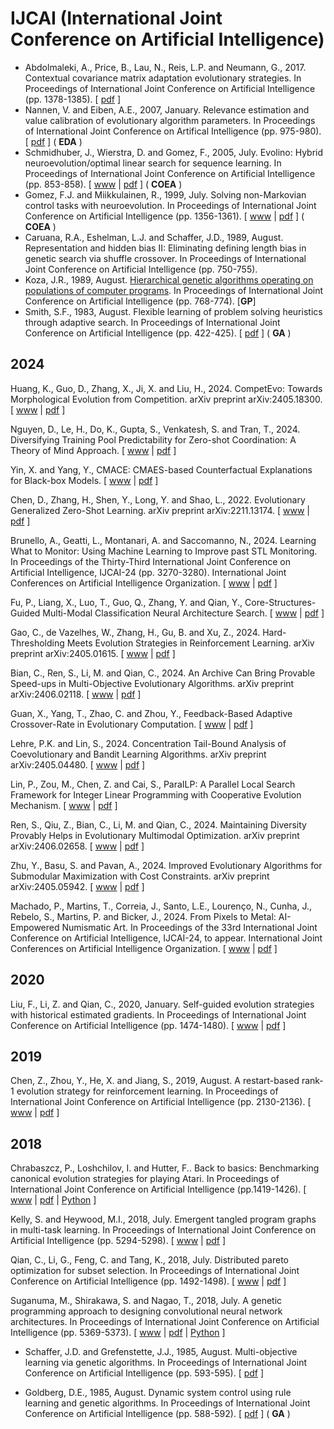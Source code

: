 # IJCAI (International Joint Conference on Artificial Intelligence)

* Abdolmaleki, A., Price, B., Lau, N., Reis, L.P. and Neumann, G., 2017. Contextual covariance matrix adaptation evolutionary strategies. In Proceedings of International Joint Conference on Artificial Intelligence (pp. 1378-1385). [ [pdf](https://www.ijcai.org/Proceedings/2017/0191.pdf) ]
* Nannen, V. and Eiben, A.E., 2007, January. Relevance estimation and value calibration of evolutionary algorithm parameters. In Proceedings of International Joint Conference on Artifical Intelligence (pp. 975-980). [ [pdf](https://www.ijcai.org/Proceedings/07/Papers/157.pdf) ] ( **EDA** )
* Schmidhuber, J., Wierstra, D. and Gomez, F., 2005, July. Evolino: Hybrid neuroevolution/optimal linear search for sequence learning. In Proceedings of International Joint Conference on Artificial Intelligence (pp. 853-858). [ [www](https://www.ijcai.org/proceedings/2005/) | [pdf](https://www.ijcai.org/Proceedings/05/Papers/1452.pdf) ] ( **COEA** )
* Gomez, F.J. and Miikkulainen, R., 1999, July. Solving non-Markovian control tasks with neuroevolution. In Proceedings of International Joint Conference on Artificial Intelligence (pp. 1356-1361). [ [www](https://www.ijcai.org/proceedings/1999-2/) | [pdf](https://www.ijcai.org/Proceedings/99-2/Papers/097.pdf) ] ( **COEA** )
* Caruana, R.A., Eshelman, L.J. and Schaffer, J.D., 1989, August. Representation and hidden bias II: Eliminating defining length bias in genetic search via shuffle crossover. In Proceedings of International Joint Conference on Artificial Intelligence (pp. 750-755).
* Koza, J.R., 1989, August. [Hierarchical genetic algorithms operating on populations of computer programs](https://www.genetic-programming.com/jkpdf/ijcai1989.pdf). In Proceedings of International Joint Conference on Artificial Intelligence (pp. 768-774). [**GP**]
* Smith, S.F., 1983, August. Flexible learning of problem solving heuristics through adaptive search. In Proceedings of International Joint Conference on Artificial Intelligence (pp. 422-425). [ [pdf](https://www.ijcai.org/Proceedings/83-1/Papers/100.pdf) ] ( **GA** )

## 2024

Huang, K., Guo, D., Zhang, X., Ji, X. and Liu, H., 2024. CompetEvo: Towards Morphological Evolution from Competition. arXiv preprint arXiv:2405.18300. [ [www](https://www.ijcai.org/proceedings/2024/10) | [pdf](https://www.ijcai.org/proceedings/2024/0010.pdf) ]

Nguyen, D., Le, H., Do, K., Gupta, S., Venkatesh, S. and Tran, T., 2024. Diversifying Training Pool Predictability for Zero-shot Coordination: A Theory of Mind Approach. [ [www](https://www.ijcai.org/proceedings/2024/19) | [pdf](https://www.ijcai.org/proceedings/2024/0019.pdf) ]

Yin, X. and Yang, Y., CMACE: CMAES-based Counterfactual Explanations for Black-box Models. [ [www](https://www.ijcai.org/proceedings/2024/60) | [pdf](https://www.ijcai.org/proceedings/2024/0060.pdf) ]

Chen, D., Zhang, H., Shen, Y., Long, Y. and Shao, L., 2022. Evolutionary Generalized Zero-Shot Learning. arXiv preprint arXiv:2211.13174. [ [www](https://www.ijcai.org/proceedings/2024/70) | [pdf](https://www.ijcai.org/proceedings/2024/0070.pdf) ]

Brunello, A., Geatti, L., Montanari, A. and Saccomanno, N., 2024. Learning What to Monitor: Using Machine Learning to Improve past STL Monitoring. In Proceedings of the Thirty-Third International Joint Conference on Artificial Intelligence, IJCAI-24 (pp. 3270-3280). International Joint Conferences on Artificial Intelligence Organization. [ [www](https://www.ijcai.org/proceedings/2024/362) | [pdf](https://www.ijcai.org/proceedings/2024/0362.pdf) ]

Fu, P., Liang, X., Luo, T., Guo, Q., Zhang, Y. and Qian, Y., Core-Structures-Guided Multi-Modal Classification Neural Architecture Search. [ [www](https://www.ijcai.org/proceedings/2024/440) | [pdf](https://www.ijcai.org/proceedings/2024/0440.pdf) ]

Gao, C., de Vazelhes, W., Zhang, H., Gu, B. and Xu, Z., 2024. Hard-Thresholding Meets Evolution Strategies in Reinforcement Learning. arXiv preprint arXiv:2405.01615. [ [www](https://www.ijcai.org/proceedings/2024/441) | [pdf](https://www.ijcai.org/proceedings/2024/0441.pdf) ]

Bian, C., Ren, S., Li, M. and Qian, C., 2024. An Archive Can Bring Provable Speed-ups in Multi-Objective Evolutionary Algorithms. arXiv preprint arXiv:2406.02118. [ [www](https://www.ijcai.org/proceedings/2024/763) | [pdf](https://www.ijcai.org/proceedings/2024/0763.pdf) ]

Guan, X., Yang, T., Zhao, C. and Zhou, Y., Feedback-Based Adaptive Crossover-Rate in Evolutionary Computation. [ [www](https://www.ijcai.org/proceedings/2024/765) | [pdf](https://www.ijcai.org/proceedings/2024/0765.pdf) ]

Lehre, P.K. and Lin, S., 2024. Concentration Tail-Bound Analysis of Coevolutionary and Bandit Learning Algorithms. arXiv preprint arXiv:2405.04480. [ [www](https://www.ijcai.org/proceedings/2024/767) | [pdf](https://www.ijcai.org/proceedings/2024/0767.pdf) ]

Lin, P., Zou, M., Chen, Z. and Cai, S., ParaILP: A Parallel Local Search Framework for Integer Linear Programming with Cooperative Evolution Mechanism. [ [www](https://www.ijcai.org/proceedings/2024/768) | [pdf](https://www.ijcai.org/proceedings/2024/0768.pdf) ]

Ren, S., Qiu, Z., Bian, C., Li, M. and Qian, C., 2024. Maintaining Diversity Provably Helps in Evolutionary Multimodal Optimization. arXiv preprint arXiv:2406.02658. [ [www](https://www.ijcai.org/proceedings/2024/775) | [pdf](https://www.ijcai.org/proceedings/2024/0775.pdf) ]

Zhu, Y., Basu, S. and Pavan, A., 2024. Improved Evolutionary Algorithms for Submodular Maximization with Cost Constraints. arXiv preprint arXiv:2405.05942. [ [www](https://www.ijcai.org/proceedings/2024/783) | [pdf](https://www.ijcai.org/proceedings/2024/0783.pdf) ]

Machado, P., Martins, T., Correia, J., Santo, L.E., Lourenço, N., Cunha, J., Rebelo, S., Martins, P. and Bicker, J., 2024. From Pixels to Metal: AI-Empowered Numismatic Art. In Proceedings of the 33rd International Joint Conference on Artificial Intelligence, IJCAI-24, to appear. International Joint Conferences on Artificial Intelligence Organization. [ [www](https://www.ijcai.org/proceedings/2024/854) | [pdf](https://www.ijcai.org/proceedings/2024/0854.pdf) ]

## 2020

Liu, F., Li, Z. and Qian, C., 2020, January. Self-guided evolution strategies with historical estimated gradients. In Proceedings of International Joint Conference on Artificial Intelligence (pp. 1474-1480). [ [www](https://www.ijcai.org/Proceedings/2020/205) | [pdf](https://www.ijcai.org/Proceedings/2020/0205.pdf) ]

## 2019

Chen, Z., Zhou, Y., He, X. and Jiang, S., 2019, August. A restart-based rank-1 evolution strategy for reinforcement learning. In Proceedings of International Joint Conference on Artificial Intelligence (pp. 2130-2136). [ [www](https://www.ijcai.org/proceedings/2019/295) | [pdf](https://www.ijcai.org/Proceedings/2019/0295.pdf) ]

## 2018

Chrabaszcz, P., Loshchilov, I. and Hutter, F.. Back to basics: Benchmarking canonical evolution strategies for playing Atari. In Proceedings of International Joint Conference on Artificial Intelligence (pp.1419-1426). [ [www](https://www.ijcai.org/Proceedings/2018/197) | [pdf](https://www.ijcai.org/Proceedings/2018/0197.pdf) | [Python](https://github.com/PatrykChrabaszcz/Canonical_ES_Atari) ]

Kelly, S. and Heywood, M.I., 2018, July. Emergent tangled program graphs in multi-task learning. In Proceedings of International Joint Conference on Artificial Intelligence (pp. 5294-5298). [ [www](https://www.ijcai.org/Proceedings/2018/740) | [pdf](https://www.ijcai.org/Proceedings/2018/0740.pdf) ]

Qian, C., Li, G., Feng, C. and Tang, K., 2018, July. Distributed pareto optimization for subset selection. In Proceedings of International Joint Conference on Artificial Intelligence (pp. 1492-1498). [ [www](https://www.ijcai.org/Proceedings/2018/207) | [pdf](https://www.ijcai.org/Proceedings/2018/0207.pdf) ]

Suganuma, M., Shirakawa, S. and Nagao, T., 2018, July. A genetic programming approach to designing convolutional neural network architectures. In Proceedings of International Joint Conference on Artificial Intelligence (pp. 5369-5373). [ [www](https://www.ijcai.org/proceedings/2018/755) | [pdf](https://www.ijcai.org/Proceedings/2018/0755.pdf) | [Python](https://github.com/sg-nm/cgp-cnn) ]

* Schaffer, J.D. and Grefenstette, J.J., 1985, August. Multi-objective learning via genetic algorithms. In Proceedings of International Joint Conference on Artificial Intelligence (pp. 593-595). [ [pdf](https://www.ijcai.org/Proceedings/85-1/Papers/113.pdf) ]

* Goldberg, D.E., 1985, August. Dynamic system control using rule learning and genetic algorithms. In Proceedings of International Joint Conference on Artificial Intelligence (pp. 588-592). [ [pdf](https://www.ijcai.org/Proceedings/85-1/Papers/112.pdf) ] ( **GA** )
